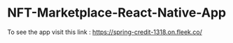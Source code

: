 # NFT-Marketplace-React-Native-App
To see the app visit this link :  https://spring-credit-1318.on.fleek.co/

